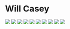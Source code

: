 # Will Casey

<div align="none" >
<span align="center"><img src="https://img.shields.io/badge/JavaScript-323330?style=for-the-badge&logo=javascript&logoColor=F7DF1E"/></span>
<span align="center"><img src="https://img.shields.io/badge/HTML5-E34F26?style=for-the-badge&logo=html5&logoColor=white"/></span>
<span align="center"><img src="https://img.shields.io/badge/CSS3-1572B6?style=for-the-badge&logo=css3&logoColor=white"/></span>
<span align="center"><img src="https://img.shields.io/badge/React-20232A?style=for-the-badge&logo=react&logoColor=61DAFB"/></span>
<span align="center"><img src="https://img.shields.io/badge/React_Native-20232A?style=for-the-badge&logo=react&logoColor=61DAFB"/></span>
<span align="center"><img src="https://img.shields.io/badge/Node.js-339933?style=for-the-badge&logo=nodedotjs&logoColor=white"/></span>
<span align="center"><img src="https://img.shields.io/badge/Express.js-404D59?style=for-the-badge"/></span>
<span align="center"><img src="https://img.shields.io/badge/MySQL-005C84?style=for-the-badge&logo=mysql&logoColor=white"/></span>
<span align="center"><img src="https://img.shields.io/badge/PostgreSQL-316192?style=for-the-badge&logo=postgresql&logoColor=white"/></span>
<span align="center"><img src="https://img.shields.io/badge/MongoDB-4EA94B?style=for-the-badge&logo=mongodb&logoColor=white"/></span>
</div>

<!--
**notwillcasey/notwillcasey** is a ✨ _special_ ✨ repository because its `README.md` (this file) appears on your GitHub profile.

Here are some ideas to get you started:

- 🔭 I’m currently working on ...
- 🌱 I’m currently learning ...
- 👯 I’m looking to collaborate on ...
- 🤔 I’m looking for help with ...
- 💬 Ask me about ...
- 📫 How to reach me: ...
- 😄 Pronouns: ...
- ⚡ Fun fact: ...
-->
